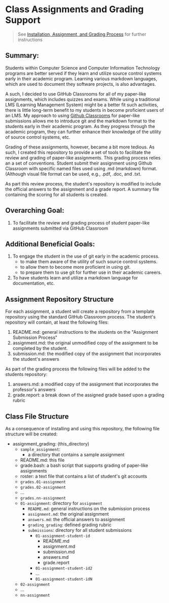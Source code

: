 # Class Assignments and Grading Support

> See [Installation, Assignment, and Grading Process](https://github.com/smf-steve/assignment-grading/blob/main/process.md) for further instructions

## Summary:
Students within Computer Science and Computer Information Technology programs are better served if they learn and utilize source control systems early in their academic program. Learning various markdown languages, which are used to document they software projects, is also advantages.

A such, I decided to use GitHub Classrooms for all of my paper-like assignments, which includes quizzes and exams. While using a traditional LMS (Learning Management System) might be a better fit such activities, there is little long-term benefit to my students in become proficient users of an LMS. My approach to using [Github Classrooms](https://classroom.github.com) for paper-like submissions allows me to introduce git and the markdown format to the students early in their academic program. As they progress through the academic program, they can further enhance their knowledge of the utility of source control systems, etc.

Grading of these assignments, however, became a bit more tedious. As such, I created this repository to provide a set of tools to facilitate the review and grading of paper-like assignments. This grading process relies an a set of conventions. Student submit their assignment using Github Classroom with specific named files used using .md (markdown) format. (Although visual file format can be used, e.g., .pdf, .doc, and .txt.

As part this review process, the student's repository is modified to include the official answers to the assignment and a grade report. A summary file containing the scoring for all students is created. 

## Overarching Goal:
  1. To facilitate the review and grading process of student paper-like assignments submitted via GitHub Classroom 

## Additional Beneficial Goals:
  1. To engage the student in the use of git early in the academic process.
     * to make them aware of the utility of such source control systems.
     * to allow them to become more proficient in using git.
     * to prepare them to use git for further use in their academic careers.
  1. To have students learn and utilize a markdown language for documentation, etc.

## Assignment Repository Structure
For each assignment, a student will create a repository from a template repository using the standard GitHub Classroom process. The student's repository will contain, at least the following files:
  1. README.md: general instructions to the students on the "Assignment Submission Process"
  1. assignment.md: the original unmodified copy of the assignment to be completed by the student.
  1. submission.md: the modified copy of the assignment that incorporates the student's answers

As part of the grading process the following files will be added to the students repository:
  1. answers.md: a modified copy of the assignment that incorporates the professor's answers
  1. grade.report: a break down of the assigned grade based upon a grading rubric


## Class File Structure
As a consequence of installing and using this repository, the following file structure will be created:
  * assignment_grading: (this_directory)
    * ``sample_assignment``: 
      - a directory that contains a sample assignment
    * README.md: this file 
    * grade.bash: a bash script that supports grading of paper-like assignments
    * roster: a text file that contains a list of student's git accounts 
    * ``grades.01-assignment``
    * ``grades.02-assignment``
    * ...
    * ``grades.nn-assignment``
    * ``01-assignment``: directory for ``assignment``
      * ``README.md``: general instructions on the submission process
      * ``assignment.md``: the original assignment
      * ``answers.md``: the official answers to assignment
      * ``grading_grading``: defined grading rubric
      * ``submissions``: directory for all student submissions
        * ``01-assignment-student-id``
          * README.md
          * assignment.md
          * submission.md
          * answers.md
          * grade.report
        * ``01-assignment-student-id2``
        * ...
        * ``01-assignment-student-idN``
    * ``02-assignment``
    * ...
    * ``nn-assignment``
